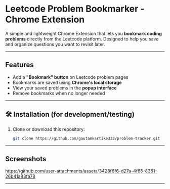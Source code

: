 #  Leetcode Problem Bookmarker - Chrome Extension

A simple and lightweight Chrome Extension that lets you **bookmark coding problems** directly from the Leetcode platform. Designed to help you save and organize questions you want to revisit later.

---

##  Features

-  Add a **"Bookmark" button** on Leetcode problem pages
-  Bookmarks are saved using **Chrome's local storage**
-  View your saved problems in the **popup interface**
-  Remove bookmarks when no longer needed


---

## 🛠 Installation (for development/testing)

1. Clone or download this repository:
   ```bash
   git clone https://github.com/gautamkartike333/problem-tracker.git


---

##  Screenshots


https://github.com/user-attachments/assets/3428f6f6-d27a-4f65-8361-26b41a83fa78




---
